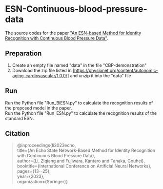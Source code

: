 # ESN-Continuous-blood-pressure-data
The source codes for the paper ["An ESN-based Method for Identity Recognition with Continuous Blood Pressure Data"](https://link.springer.com/chapter/10.1007/978-3-031-44216-2_2).

## Preparation
1. Create an empty file named "data" in the file "CBP-demonstration"  
2. Download the zip file listed in [https://physionet.org/content/autonomic-aging-cardiovascular/1.0.0/] and unzip it into the "data" file  

## Run
Run the Python file "Run_BiESN.py" to calculate the recognition results of the proposed model in the paper.  
Run the Python file "Run_ESN.py" to calculate the recognition results of the standard ESN.  

## Citation
>@inproceedings{li2023echo,  
>title={An Echo State Network-Based Method for Identity Recognition with Continuous Blood Pressure Data},  
>author={Li, Ziqiang and Fujiwara, Kantaro and Tanaka, Gouhei},  
>booktitle={International Conference on Artificial Neural Networks},  
>pages={13--25},  
>year={2023},  
>organization={Springer}}  
